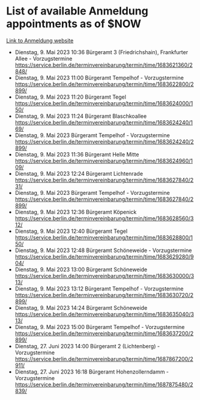 # List of available Anmeldung appointments as of $NOW
[Link to Anmeldung website](https://service.berlin.de/terminvereinbarung/termin/tag.php?termin=1&anliegen[]=120686&dienstleisterlist=122210,122217,327316,122219,327312,122227,327314,122231,327346,122243,327348,122254,122252,329742,122260,329745,122262,329748,122271,327278,122273,327274,122277,327276,330436,122280,327294,122282,327290,122284,327292,122291,327270,122285,327266,122286,327264,122296,327268,150230,329760,122297,327286,122294,327284,122312,329763,122314,329775,122304,327330,122311,327334,122309,327332,317869,122281,327352,122279,329772,122283,122276,327324,122274,327326,122267,329766,122246,327318,122251,327320,122257,327322,122208,327298,122226,327300&herkunft=http%3A%2F%2Fservice.berlin.de%2Fdienstleistung%2F120686%2F)
- Dienstag, 9. Mai 2023 10:36 Bürgeramt 3 (Friedrichshain), Frankfurter Allee - Vorzugstermine https://service.berlin.de/terminvereinbarung/termin/time/1683621360/2848/
- Dienstag, 9. Mai 2023 11:00 Bürgeramt Tempelhof - Vorzugstermine https://service.berlin.de/terminvereinbarung/termin/time/1683622800/2899/
- Dienstag, 9. Mai 2023 11:20 Bürgeramt Tegel https://service.berlin.de/terminvereinbarung/termin/time/1683624000/150/
- Dienstag, 9. Mai 2023 11:24 Bürgeramt Blaschkoallee https://service.berlin.de/terminvereinbarung/termin/time/1683624240/169/
- Dienstag, 9. Mai 2023  Bürgeramt Tempelhof - Vorzugstermine https://service.berlin.de/terminvereinbarung/termin/time/1683624240/2899/
- Dienstag, 9. Mai 2023 11:36 Bürgeramt Helle Mitte https://service.berlin.de/terminvereinbarung/termin/time/1683624960/109/
- Dienstag, 9. Mai 2023 12:24 Bürgeramt Lichtenrade https://service.berlin.de/terminvereinbarung/termin/time/1683627840/231/
- Dienstag, 9. Mai 2023  Bürgeramt Tempelhof - Vorzugstermine https://service.berlin.de/terminvereinbarung/termin/time/1683627840/2899/
- Dienstag, 9. Mai 2023 12:36 Bürgeramt Köpenick https://service.berlin.de/terminvereinbarung/termin/time/1683628560/312/
- Dienstag, 9. Mai 2023 12:40 Bürgeramt Tegel https://service.berlin.de/terminvereinbarung/termin/time/1683628800/150/
- Dienstag, 9. Mai 2023 12:48 Bürgeramt Schöneweide - Vorzugstermine https://service.berlin.de/terminvereinbarung/termin/time/1683629280/904/
- Dienstag, 9. Mai 2023 13:00 Bürgeramt Schöneweide https://service.berlin.de/terminvereinbarung/termin/time/1683630000/313/
- Dienstag, 9. Mai 2023 13:12 Bürgeramt Tempelhof - Vorzugstermine https://service.berlin.de/terminvereinbarung/termin/time/1683630720/2899/
- Dienstag, 9. Mai 2023 14:24 Bürgeramt Schöneweide https://service.berlin.de/terminvereinbarung/termin/time/1683635040/313/
- Dienstag, 9. Mai 2023 15:00 Bürgeramt Tempelhof - Vorzugstermine https://service.berlin.de/terminvereinbarung/termin/time/1683637200/2899/
- Dienstag, 27. Juni 2023 14:00 Bürgeramt 2 (Lichtenberg) - Vorzugstermine https://service.berlin.de/terminvereinbarung/termin/time/1687867200/2911/
- Dienstag, 27. Juni 2023 16:18 Bürgeramt Hohenzollerndamm - Vorzugstermine https://service.berlin.de/terminvereinbarung/termin/time/1687875480/2839/
